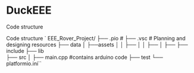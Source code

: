# DuckEEE

Code structure

Code structure
`
EEE_Rover_Project/
├── .pio                   # 
├── .vsc        # Planning and designing resources
├── data
│   ├──assets
│   │   ├──
│   │   ├──
│   ├──
├── include 
├── lib               
├── src
│   ├── main.cpp      #contains arduino code
├── test
└── platformio.ini``
